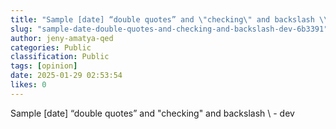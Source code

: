```yaml
---
title: "Sample [date] “double quotes” and \"checking\" and backslash \\ - dev"
slug: "sample-date-double-quotes-and-checking-and-backslash-dev-6b3391"
author: jeny-amatya-qed
categories: Public
classification: Public
tags: [opinion]
date: 2025-01-29 02:53:54 
likes: 0
---
```


Sample [date] “double quotes” and "checking"  and backslash \ - dev